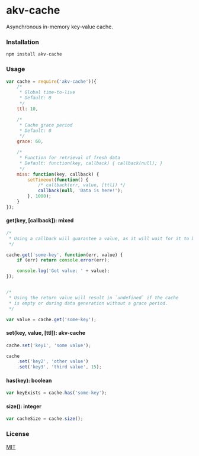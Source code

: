 akv-cache
=========

Asynchronous in-memory key-value cache.


### Installation

`npm install akv-cache`


### Usage

```js
var cache = require('akv-cache')({
    /*
     * Global time-to-live
     * Default: 0
     */
    ttl: 10,

    /*
     * Cache grace period
     * Default: 0
     */
    grace: 60,

    /*
     * Function for retrieval of fresh data
     * Default: function(key, callback) { callback(null); }
     */
    miss: function(key, callback) {
        setTimeout(function() {
            /* callback(err, value, [ttl]) */
            callback(null, 'Data is here!');
        }, 1000);
    }
});
```


#### get(key, [callback]): mixed

```js
/*
 * Using a callback will guarantee a value, as it will wait for it to be generated.
 */

cache.get('some-key', function(err, value) {
    if (err) return console.error(err);

    console.log('Got value: ' + value);
});


/*
 * Using the return value will result in `undefined` if the cache
 * is empty or during data generation without a grace period.
 */

var value = cache.get('some-key');
```


#### set(key, value, [ttl]): akv-cache

```js
cache.set('key1', 'some value');

cache
    .set('key2', 'other value')
    .set('key3', 'third value', 15);
```


#### has(key): boolean

```js
var keyExists = cache.has('some-key');
```


#### size(): integer

```js
var cacheSize = cache.size();
```


### License

[MIT](LICENSE)
